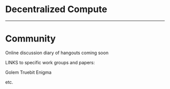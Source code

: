 # Decentralized Compute
--------------------



Community
=========

Online discussion diary of hangouts coming soon

LINKS to specific work groups and papers:

Golem
Truebit
Enigma

etc.
